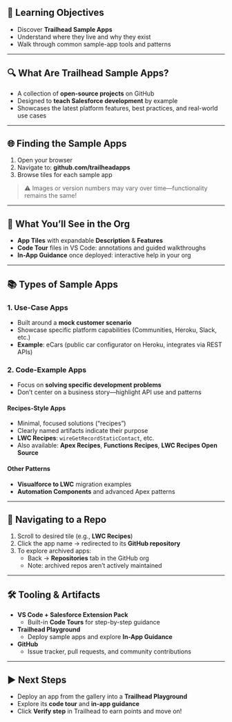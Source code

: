 ## 🎯 Learning Objectives
- Discover **Trailhead Sample Apps**  
- Understand where they live and why they exist  
- Walk through common sample-app tools and patterns  

---

## 🔍 What Are Trailhead Sample Apps?
- A collection of **open-source projects** on GitHub  
- Designed to **teach Salesforce development** by example  
- Showcases the latest platform features, best practices, and real-world use cases  

---

## 🌐 Finding the Sample Apps
1. Open your browser  
2. Navigate to: **github.com/trailheadapps**  
3. Browse tiles for each sample app  

> ⚠️ Images or version numbers may vary over time—functionality remains the same!

---

## 🔎 What You’ll See in the Org
- **App Tiles** with expandable **Description** & **Features**  
- **Code Tour** files in VS Code: annotations and guided walkthroughs  
- **In-App Guidance** once deployed: interactive help in your org  

---

## 📚 Types of Sample Apps

### 1. Use-Case Apps
- Built around a **mock customer scenario**  
- Showcase specific platform capabilities (Communities, Heroku, Slack, etc.)  
- **Example**: eCars (public car configurator on Heroku, integrates via REST APIs)

### 2. Code-Example Apps
- Focus on **solving specific development problems**  
- Don’t center on a business story—highlight API use and patterns  

#### Recipes-Style Apps
- Minimal, focused solutions (“recipes”)  
- Clearly named artifacts indicate their purpose  
- **LWC Recipes**: `wireGetRecordStaticContact`, etc.  
- Also available: **Apex Recipes**, **Functions Recipes**, **LWC Recipes Open Source**

#### Other Patterns
- **Visualforce to LWC** migration examples  
- **Automation Components** and advanced Apex patterns  

---

## 🚶 Navigating to a Repo
1. Scroll to desired tile (e.g., **LWC Recipes**)  
2. Click the app name → redirected to its **GitHub repository**  
3. To explore archived apps:  
   - Back → **Repositories** tab in the GitHub org  
   - Note: archived repos aren’t actively maintained  

---

## 🛠️ Tooling & Artifacts
- **VS Code + Salesforce Extension Pack**  
  - Built-in **Code Tours** for step-by-step guidance  
- **Trailhead Playground**  
  - Deploy sample apps and explore **In-App Guidance**  
- **GitHub**  
  - Issue tracker, pull requests, and community contributions  

---

## ▶️ Next Steps
- Deploy an app from the gallery into a **Trailhead Playground**  
- Explore its **code tour** and **in-app guidance**  
- Click **Verify step** in Trailhead to earn points and move on!
